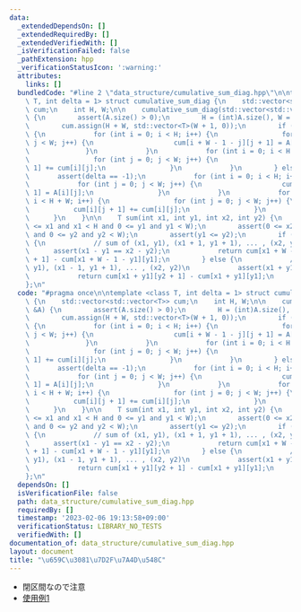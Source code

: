 ```yaml
---
data:
  _extendedDependsOn: []
  _extendedRequiredBy: []
  _extendedVerifiedWith: []
  _isVerificationFailed: false
  _pathExtension: hpp
  _verificationStatusIcon: ':warning:'
  attributes:
    links: []
  bundledCode: "#line 2 \"data_structure/cumulative_sum_diag.hpp\"\n\ntemplate <class\
    \ T, int delta = 1> struct cumulative_sum_diag {\n    std::vector<std::vector<T>>\
    \ cum;\n    int H, W;\n\n    cumulative_sum_diag(std::vector<std::vector<T>> &A)\
    \ {\n        assert(A.size() > 0);\n        H = (int)A.size(), W = (int)A[0].size();\n\
    \        cum.assign(H + W, std::vector<T>(W + 1, 0));\n        if (delta == 1)\
    \ {\n            for (int i = 0; i < H; i++) {\n                for (int j = 0;\
    \ j < W; j++) {\n                    cum[i + W - 1 - j][j + 1] = A[i][j];\n  \
    \              }\n            }\n            for (int i = 0; i < H + W; i++) {\n\
    \                for (int j = 0; j < W; j++) {\n                    cum[i][j +\
    \ 1] += cum[i][j];\n                }\n            }\n        } else {\n     \
    \       assert(delta == -1);\n            for (int i = 0; i < H; i++) {\n    \
    \            for (int j = 0; j < W; j++) {\n                    cum[i + j][j +\
    \ 1] = A[i][j];\n                }\n            }\n            for (int i = 0;\
    \ i < H + W; i++) {\n                for (int j = 0; j < W; j++) {\n         \
    \           cum[i][j + 1] += cum[i][j];\n                }\n            }\n  \
    \      }\n    }\n\n    T sum(int x1, int y1, int x2, int y2) {\n        assert(0\
    \ <= x1 and x1 < H and 0 <= y1 and y1 < W);\n        assert(0 <= x2 and x2 < H\
    \ and 0 <= y2 and y2 < W);\n        assert(y1 <= y2);\n        if (delta == 1)\
    \ {\n            // sum of (x1, y1), (x1 + 1, y1 + 1), ... , (x2, y2)\n      \
    \      assert(x1 - y1 == x2 - y2);\n            return cum[x1 + W - 1 - y1][y2\
    \ + 1] - cum[x1 + W - 1 - y1][y1];\n        } else {\n            // sum of (x1,\
    \ y1), (x1 - 1, y1 + 1), ... , (x2, y2)\n            assert(x1 + y1 == x2 + y2);\n\
    \            return cum[x1 + y1][y2 + 1] - cum[x1 + y1][y1];\n        }\n    }\n\
    };\n"
  code: "#pragma once\n\ntemplate <class T, int delta = 1> struct cumulative_sum_diag\
    \ {\n    std::vector<std::vector<T>> cum;\n    int H, W;\n\n    cumulative_sum_diag(std::vector<std::vector<T>>\
    \ &A) {\n        assert(A.size() > 0);\n        H = (int)A.size(), W = (int)A[0].size();\n\
    \        cum.assign(H + W, std::vector<T>(W + 1, 0));\n        if (delta == 1)\
    \ {\n            for (int i = 0; i < H; i++) {\n                for (int j = 0;\
    \ j < W; j++) {\n                    cum[i + W - 1 - j][j + 1] = A[i][j];\n  \
    \              }\n            }\n            for (int i = 0; i < H + W; i++) {\n\
    \                for (int j = 0; j < W; j++) {\n                    cum[i][j +\
    \ 1] += cum[i][j];\n                }\n            }\n        } else {\n     \
    \       assert(delta == -1);\n            for (int i = 0; i < H; i++) {\n    \
    \            for (int j = 0; j < W; j++) {\n                    cum[i + j][j +\
    \ 1] = A[i][j];\n                }\n            }\n            for (int i = 0;\
    \ i < H + W; i++) {\n                for (int j = 0; j < W; j++) {\n         \
    \           cum[i][j + 1] += cum[i][j];\n                }\n            }\n  \
    \      }\n    }\n\n    T sum(int x1, int y1, int x2, int y2) {\n        assert(0\
    \ <= x1 and x1 < H and 0 <= y1 and y1 < W);\n        assert(0 <= x2 and x2 < H\
    \ and 0 <= y2 and y2 < W);\n        assert(y1 <= y2);\n        if (delta == 1)\
    \ {\n            // sum of (x1, y1), (x1 + 1, y1 + 1), ... , (x2, y2)\n      \
    \      assert(x1 - y1 == x2 - y2);\n            return cum[x1 + W - 1 - y1][y2\
    \ + 1] - cum[x1 + W - 1 - y1][y1];\n        } else {\n            // sum of (x1,\
    \ y1), (x1 - 1, y1 + 1), ... , (x2, y2)\n            assert(x1 + y1 == x2 + y2);\n\
    \            return cum[x1 + y1][y2 + 1] - cum[x1 + y1][y1];\n        }\n    }\n\
    };\n"
  dependsOn: []
  isVerificationFile: false
  path: data_structure/cumulative_sum_diag.hpp
  requiredBy: []
  timestamp: '2023-02-06 19:13:58+09:00'
  verificationStatus: LIBRARY_NO_TESTS
  verifiedWith: []
documentation_of: data_structure/cumulative_sum_diag.hpp
layout: document
title: "\u659C\u3081\u7D2F\u7A4D\u548C"
---
```


- 閉区間なので注意
- [使用例1](https://atcoder.jp/contests/abc265/submissions/36930250)
